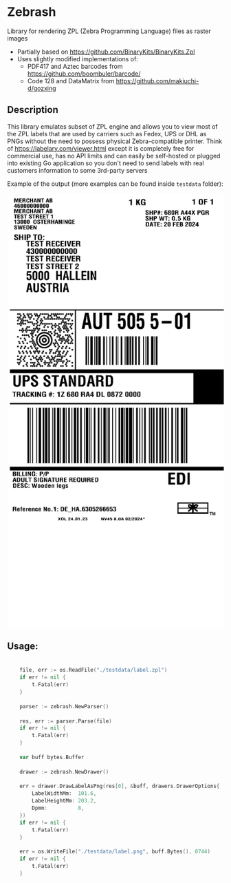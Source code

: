 # Zebrash

Library for rendering ZPL (Zebra Programming Language) files as raster images

- Partially based on https://github.com/BinaryKits/BinaryKits.Zpl
- Uses slightly modified implementations of:
	- PDF417 and Aztec barcodes from https://github.com/boombuler/barcode/
	- Code 128 and DataMatrix from https://github.com/makiuchi-d/gozxing

## Description

This library emulates subset of ZPL engine and allows you to view most of the ZPL labels that are used by carriers such as Fedex, UPS or DHL as PNGs without the need to possess physical Zebra-compatible printer.
Think of https://labelary.com/viewer.html except it is completely free for commercial use, has no API limits and can easily be self-hosted or plugged into existing Go application so you don't need to send labels with real customers information to some 3rd-party servers

Example of the output (more examples can be found inside `testdata` folder):

![UPS label](testdata/ups.png)


## Usage:

```go

	file, err := os.ReadFile("./testdata/label.zpl")
	if err != nil {
		t.Fatal(err)
	}

	parser := zebrash.NewParser()

	res, err := parser.Parse(file)
	if err != nil {
		t.Fatal(err)
	}

	var buff bytes.Buffer

	drawer := zebrash.NewDrawer()

	err = drawer.DrawLabelAsPng(res[0], &buff, drawers.DrawerOptions{
		LabelWidthMm:  101.6,
		LabelHeightMm: 203.2,
		Dpmm:          8,
	})
	if err != nil {
		t.Fatal(err)
	}

	err = os.WriteFile("./testdata/label.png", buff.Bytes(), 0744)
	if err != nil {
		t.Fatal(err)
	}

```
